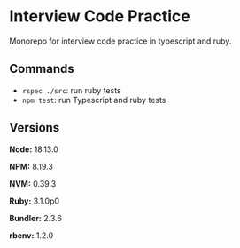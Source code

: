 # Interview Code Practice

Monorepo for interview code practice in typescript and ruby.

## Commands

- `rspec ./src`: run ruby tests
- `npm test`: run Typescript and ruby tests

## Versions

**Node:** 18.13.0

**NPM:** 8.19.3

**NVM:** 0.39.3

**Ruby:** 3.1.0p0

**Bundler:** 2.3.6

**rbenv:** 1.2.0